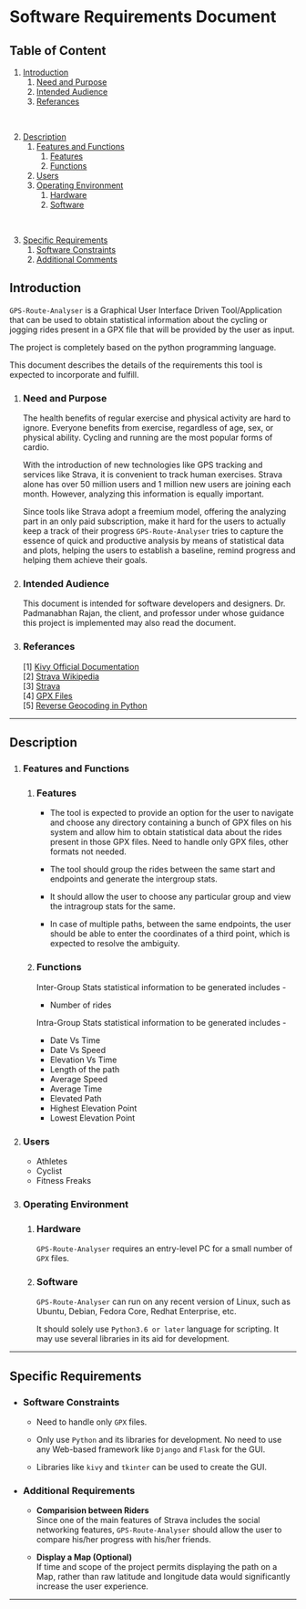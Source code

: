 # Software Requirements Document

## Table of Content
1. [Introduction](#intro)
    1. [Need and Purpose](#need)  
    2. [Intended Audience](#audience)
    3. [Referances](#referances)

<br>

2. [Description](#description)
    1. [Features and Functions](#ff)
        1. [Features](#features)
        2. [Functions](#func)
    2. [Users](#users)
    3. [Operating Environment](#os)
        1. [Hardware](#hardware)
        2. [Software](#software)

<br>

3. [Specific Requirements](#specific)
    1. [Software Constraints](#softconst)
    2. [Additional Comments](#additional)

<h2 id="intro"> Introduction </h2>
    
`GPS-Route-Analyser` is a Graphical User Interface Driven Tool/Application that can be used to obtain statistical information about the cycling or jogging rides present in a GPX file that will be provided by the user as input.

The project is completely based on the python programming language.

This document describes the details of the requirements this tool is expected to incorporate and fulfill.

1. <h3 id="need"> Need and Purpose </h3>

    The health benefits of regular exercise and physical activity are hard to ignore. Everyone benefits from exercise, regardless of age, sex, or physical ability. Cycling and running are the most popular forms of cardio.

    With the introduction of new technologies like GPS tracking and services like Strava, it is convenient to track human exercises. Strava alone has over 50 million users and 1 million new users are joining each month. However, analyzing this information is equally important.

    Since tools like Strava adopt a freemium model, offering the analyzing part in an only paid subscription, make it hard for the users to actually keep a track of their progress `GPS-Route-Analyser` tries to capture the essence of quick and productive analysis by means of statistical data and plots, helping the users to establish a baseline, remind progress and helping them achieve their goals.

2. <h3 id="audience"> Intended Audience </h3>
    This document is intended for software developers and designers. Dr. Padmanabhan Rajan, the client, and professor under whose guidance this project is implemented may also read the document.
    

3. <h3 id="referances"> Referances </h3>
    [1] <a href="https://kivy.org/doc/stable/">Kivy Official Documentation</a>
    <br>
    [2] <a href="https://en.wikipedia.org/wiki/Strava">Strava Wikipedia</a>
    <br>
    [3] <a href="https://www.strava.com/">Strava</a>
    <br>
    [4] <a href="https://en.wikipedia.org/wiki/GPS_Exchange_Format">GPX Files</a>
    <br>
    [5] <a href="https://towardsdatascience.com/reverse-geocoding-in-python-a915acf29eb6">Reverse Geocoding in Python</a>

___

<h2 id="description"> Description </h2>

1. <h3 id="ff"> Features and Functions </h3>

    1. <h3 id="features"> Features </h3>

        * The tool is expected to provide an option for the user to navigate and choose any directory containing a bunch of GPX files on his system and allow him to obtain statistical data about the rides present in those GPX files. Need to handle only GPX files, other formats not needed.

        * The tool should group the rides between the same start and endpoints and generate the intergroup stats.

        * It should allow the user to choose any particular group and view the intragroup stats for the same.

        * In case of multiple paths, between the same endpoints, the user should be able to enter the coordinates of a third point, which is expected to resolve the ambiguity.


    2. <h3 id="func"> Functions </h3>

        Inter-Group Stats statistical information to be generated includes -

        * Number of rides

        Intra-Group Stats statistical information to be generated includes -
        
        * Date Vs Time
        * Date Vs Speed
        * Elevation Vs Time
        * Length of the path
        * Average Speed
        * Average Time
        * Elevated Path
        * Highest Elevation Point
        * Lowest Elevation Point 


2. <h3 id="users">Users</h3>

    * Athletes
    * Cyclist
    * Fitness Freaks

3. <h3 id="os"> Operating Environment</h3>

    1. <h3 id="hardware"> Hardware </h3>

        `GPS-Route-Analyser` requires an entry-level PC for a small number of `GPX` files.

    1. <h3 id="software"> Software</h3>

        `GPS-Route-Analyser` can run on any recent version of Linux, such as Ubuntu, Debian, Fedora Core, Redhat Enterprise, etc.

        It should solely use `Python3.6 or later` language for scripting. It may use several libraries in its aid for development.

___

<h2 id="specific"> Specific Requirements </h2>

* <h3 id="softconst">Software Constraints</h3>

    * Need to handle only `GPX` files.

    * Only use `Python` and its libraries for development. No need to use any Web-based framework like `Django` and `Flask` for the GUI. 
    
    * Libraries like `kivy` and `tkinter` can be used to create the GUI.

* <h3 id="additional"> Additional Requirements </h3>

    * **Comparision between Riders**
    <br>Since one of the main features of Strava includes the social networking features, `GPS-Route-Analyser` should allow the user to compare his/her progress with his/her friends. 

    * **Display a Map (Optional)**
    <br>If time and scope of the project permits displaying the path on a Map, rather than raw latitude and longitude data would significantly increase the user experience.

___